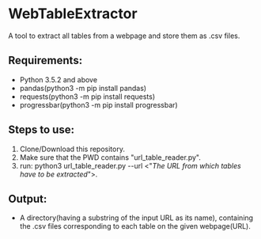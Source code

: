 # WebTableExtractor
A tool to extract all tables from a webpage and store them as .csv files.

## Requirements:
+ Python 3.5.2 and above
+ pandas(python3 -m pip install pandas)
+ requests(python3 -m pip install requests)
+ progressbar(python3 -m pip install progressbar)

## Steps to use:
1. Clone/Download this repository. 
2. Make sure that the PWD contains "url_table_reader.py".
2. run: python3 url_table_reader.py --url <"<I>The URL from which tables have to be extracted</I>">.

## Output:
+ A directory(having a substring of the input URL as its name), containing the .csv files corresponding to each table on the given webpage(URL).  
